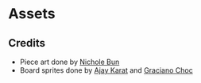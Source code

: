 # Assets  

## Credits  

* Piece art done by [Nichole Bun](https://github.com/flowersought) 
* Board sprites done by [Ajay Karat](https://devilsworkshop.itch.io/pixel-art-chess-asset-pack) and [Graciano Choc](https://bzgamedev.itch.io/pixel-art-chess-set?download)